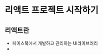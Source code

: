 


# 리액트 프로젝트 시작하기

## 리액트란

- 페이스북에서 개발하고 관리하는 UI라이브러리
- 
<!--stackedit_data:
eyJoaXN0b3J5IjpbMTEwMTU3MDA3Nl19
-->